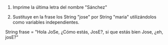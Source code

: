 1. Imprime la última letra del nombre "Sánchez"

2. Sustituye en la frase los String "jose" por String "maria" utilizándolos como variables independientes.

String frase = "Hola JoSe, ¿Cómo estás, JosE?, si que estás bien Jose, ¿eh, josE?"